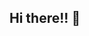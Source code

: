 ## Hi there!! 👋

<!--
**raquelalaman/raquelalaman** is a ✨ _special_ ✨ repository because its `README.md` (this file) appears on your GitHub profile.

Here are some ideas to get you started:

- 🔭 I’m currently working on bioinformatics & data science
- 🌱 I’m currently learning about biochemistry
- 👯 I’m looking to collaborate on neuroscience projects (neuropaediatrics field)
- 💬 Ask me about project development
-->
